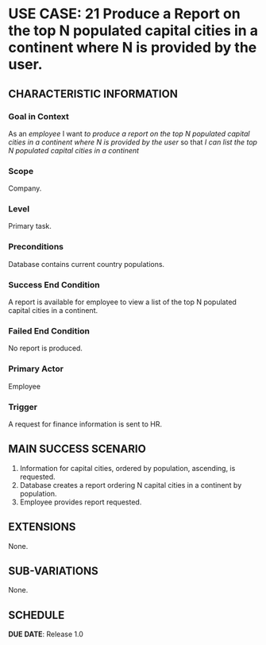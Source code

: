 # USE CASE: 21 Produce a Report on the top N populated capital cities in a continent where N is provided by the user.

## CHARACTERISTIC INFORMATION

### Goal in Context

As an *employee* I want *to produce a report on the top N populated capital cities in a continent where N is provided by the user* so that *I can list the top N populated capital cities in a continent*

### Scope

Company.

### Level

Primary task.

### Preconditions

Database contains current country populations.

### Success End Condition

A report is available for employee to view a list of the top N populated capital cities in a continent.

### Failed End Condition

No report is produced.

### Primary Actor

Employee

### Trigger

A request for finance information is sent to HR.

## MAIN SUCCESS SCENARIO

1. Information for capital cities, ordered by population, ascending, is requested.
2. Database creates a report ordering N capital cities in a continent by population.
3. Employee provides report requested.

## EXTENSIONS

None.

## SUB-VARIATIONS

None.

## SCHEDULE

**DUE DATE**: Release 1.0